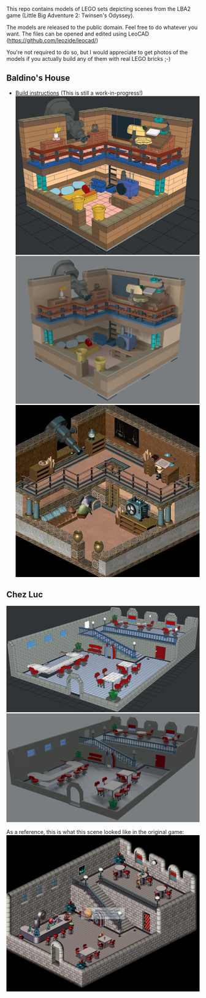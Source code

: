 This repo contains models of LEGO sets depicting scenes from the LBA2 game (Little Big Adventure 2: Twinsen's Odyssey).

The models are released to the public domain. Feel free to do whatever you want. The files can be opened and edited using LeoCAD (https://github.com/leozide/leocad/)

You're not required to do so, but I would appreciate to get photos of the models if you actually build any of them with real LEGO bricks ;-)

## Baldino's House
* [Build instructions](https://felipesanches.github.io/LBA-LEGO/baldinos_house/instructions/Baldinos_House-index.html) (This is still a work-in-progress!)
![LBA2: Chez Luc scene - preview](baldinos_house/preview.png)
![povray](baldinos_house/Baldinos_House.png)
![original game scene](baldinos_house/game-scene.png)

## Chez Luc
![LBA2: Chez Luc scene - preview](chezluc/preview.png)
![here](chezluc/lba2-chez-luc.png)

As a reference, this is what this scene looked like in the original game:
![Original scene from the game](chezluc/Lba2-citadel_island-lupin_bourg_chez_luc.jpg)


